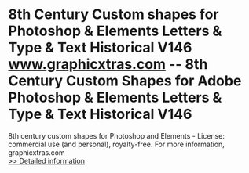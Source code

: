 # 8th Century Custom shapes for Photoshop & Elements Letters & Type & Text Historical V146<br />www.graphicxtras.com -- 8th Century Custom Shapes for Adobe Photoshop & Elements Letters & Type & Text Historical V146

8th century custom shapes for Photoshop and Elements - License: commercial use (and personal), royalty-free. For more information, graphicxtras.com<br />[>> Detailed information](https://secure.shareit.com/shareit/product.html?productid=300468600&affiliateid=200057808)